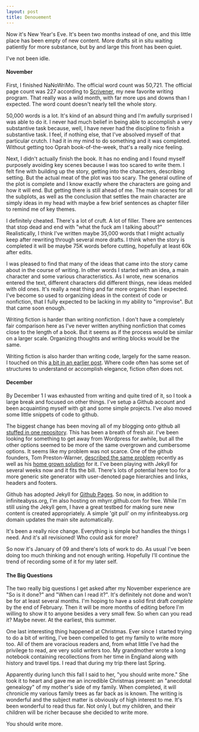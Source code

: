 ```yaml
---
layout: post
title: Denouement
---
```


Now it's New Year's Eve.  It's been two months instead of one, and this little place has been empty of new content.  More drafts sit in situ waiting patiently for more substance, but by and large this front has been quiet.  

I've not been idle.  

#### November

First, I finished NaNoWriMo.  The official word count was 50,721.  The official page count was 227 according to [Scrivener](http://www.literatureandlatte.com/scrivener.html), my new favorite writing program.  That really was a wild month, with far more ups and downs than I expected.  The word count doesn't nearly tell the whole story.  

50,000 words is a lot.  It's kind of an absurd thing and I'm awfully surprised I was able to do it.  I never had much belief in being able to accomplish a very substantive task because, well, I have never had the discipline to finish a substantive task.  I feel, if nothing else, that I've absolved myself of that particular crutch.  I had it in my mind to do something and it was completed.  Without getting too Oprah book-of-the-week, that's a really nice feeling.

Next, I didn't actually finish the book.  It has no ending and I found myself purposely avoiding key scenes because I was too scared to write them.  I felt fine with building up the story, getting into the characters, describing setting.  But the actual meat of the plot was too scary.  The general outline of the plot is complete and I know exactly where the characters are going and how it will end.  But getting there is still ahead of me.  The main scenes for all the subplots, as well as the conclusion that settles the main character are simply ideas in my head with maybe a few brief sentences as chapter filler to remind me of key themes.

I definitely cheated.  There's a lot of cruft.  A lot of filler.  There are sentences that stop dead and end with "what the fuck am I talking about?"  Realistically, I think I've written maybe 35,000 words that I might actually keep after rewriting through several more drafts.  I think when the story is completed it will be maybe 75K words before cutting, hopefully at least 60k after edits.

I was pleased to find that many of the ideas that came into the story came about in the course of writing.  In other words I started with an idea, a main character and some various characteristics.  As I wrote, new scenarios entered the text, different characters did different things, new ideas melded with old ones.  It's really a neat thing and far more organic than I expected.  I've become so used to organizing ideas in the context of code or nonfiction, that I fully expected to be lacking in my ability to "improvise".  But that came soon enough.

Writing fiction is harder than writing nonfiction.  I don't have a completely fair comparison here as I've never written anything nonfiction that comes close to the length of a book.  But it seems as if the process would be similar on a larger scale.  Organizing thoughts and writing blocks would be the same.

Writing fiction is also harder than writing code, largely for the same reason.  I touched on this [a bit in an earlier post](http://www.infiniteabyss.org/2008/08/22/an_automated_method_for_making_your_writing_suck_less.html).  Where code often has some set of structures to understand or accomplish elegance, fiction often does not.

#### December

By December 1 I was exhausted from writing and quite tired of it, so I took a large break and focused on other things.  I've setup a Github account and been acquainting myself with git and some simple projects.  I've also moved some little snippets of code to github.

The biggest change has been moving all of my blogging onto github all [stuffed in one repository](http://github.com/mhyrr/mhyrr.github.com/tree/master).  This has been a breath of fresh air.  I've been looking for something to get away from Wordpress for awhile, but all the other options seemed to be more of the same overgrown and cumbersome options.  It seems like my problem was not scarce.  One of the github founders, Tom Preston-Warner, [described the same problem](http://tom.preston-werner.com/2008/11/17/blogging-like-a-hacker.html) recently as well as his [home grown solution](http://github.com/mojombo/jekyll/tree/master) for it.  I've been playing with Jekyll for several weeks now and it fits the bill.  There's lots of potential here too for a more generic site generator with user-denoted page hierarchies and links, headers and footers.  

Github has adopted Jekyll for [Github Pages](http://github.com/blog/272-github-pages).  So now, in addition to infiniteabyss.org, I'm also hosting on mhyrr.github.com for free.  While I'm still using the Jekyll gem, I have a great testbed for making sure new content is created appropriately.  A simple 'git pull' on my infiniteabyss.org domain updates the main site automatically.

It's been a really nice change.  Everything is simple but handles the things I need.  And it's all revisioned!  Who could ask for more?

So now it's January of 09 and there's lots of work to do.  As usual I've been doing too much thinking and not enough writing.  Hopefully I'll continue the trend of recording some of it for my later self.

#### The Big Questions

The two really big questions I get asked after my November experience are "So is it done?" and "When can I read it?".  It's definitely not done and won't be for at least several months.  I'm hoping to have a solid first draft *complete* by the end of February.  Then it will be more months of editing before I'm willing to show it to anyone besides a very small few.  So when can you read it?  Maybe never.  At the earliest, this summer.  

One last interesting thing happened at Christmas.  Ever since I started trying to do a bit of writing, I've been compelled to get my family to write more too.  All of them are voracious readers and, from what little I've had the privilege to read, are very solid writers too.  My grandmother wrote a long notebook containing recollections from her time in England along with history and travel tips.  I read that during my trip there last Spring.

Apparently during lunch this fall I said to her, "you should write more."  She took it to heart and gave me an incredible Christmas present: an "anecdotal genealogy" of my mother's side of my family.  When completed, it will chronicle my various family trees as far back as is known.  The writing is wonderful and the subject matter is obviously of high interest to me.  It's been wonderful to read thus far.  Not only I, but my children, and their children will be richer because she decided to write more.

You should write more.